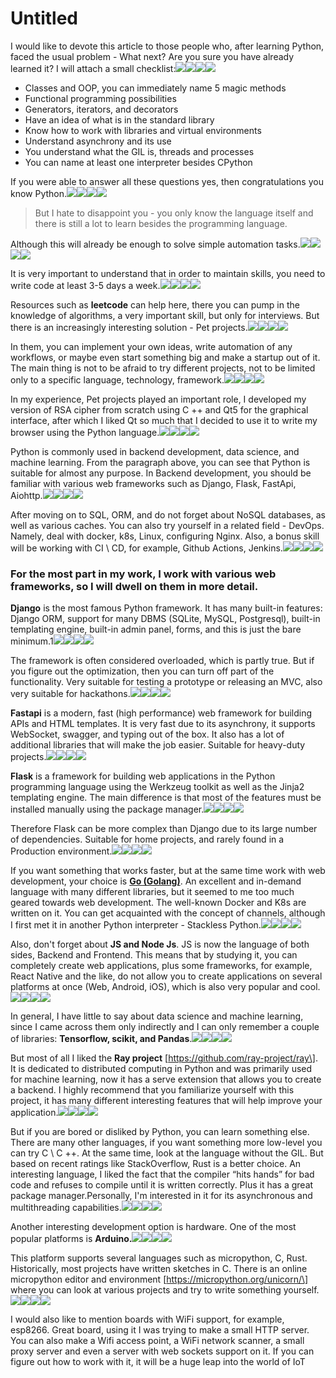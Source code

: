 # Untitled

I would like to devote this article to those people who, after learning Python, faced the usual problem - What next? Are you sure you have already learned it? I will attach a small checklist:![](https://hackernoon.com/emojis/heart.png)![](https://hackernoon.com/emojis/light.png)![](https://hackernoon.com/emojis/money.png)![](https://hackernoon.com/emojis/thumbs-down.png)

- Classes and OOP, you can immediately name 5 magic methods
- Functional programming possibilities
- Generators, iterators, and decorators
- Have an idea of what is in the standard library
- Know how to work with libraries and virtual environments
- Understand asynchrony and its use
- You understand what the GIL is, threads and processes
- You can name at least one interpreter besides CPython

If you were able to answer all these questions yes, then congratulations you know Python.![](https://hackernoon.com/emojis/heart.png)![](https://hackernoon.com/emojis/light.png)![](https://hackernoon.com/emojis/money.png)![](https://hackernoon.com/emojis/thumbs-down.png)

> But I hate to disappoint you - you only know the language itself and there is still a lot to learn besides the programming language.

Although this will already be enough to solve simple automation tasks.![](https://hackernoon.com/emojis/heart.png)![](https://hackernoon.com/emojis/light.png)![](https://hackernoon.com/emojis/money.png)![](https://hackernoon.com/emojis/thumbs-down.png)

It is very important to understand that in order to maintain skills, you need to write code at least 3-5 days a week.![](https://hackernoon.com/emojis/heart.png)![](https://hackernoon.com/emojis/light.png)![](https://hackernoon.com/emojis/money.png)![](https://hackernoon.com/emojis/thumbs-down.png)

Resources such as **leetcode** can help here, there you can pump in the knowledge of algorithms, a very important skill, but only for interviews. But there is an increasingly interesting solution - Pet projects.![](https://hackernoon.com/emojis/heart.png)![](https://hackernoon.com/emojis/light.png)![](https://hackernoon.com/emojis/money.png)![](https://hackernoon.com/emojis/thumbs-down.png)

In them, you can implement your own ideas, write automation of any workflows, or maybe even start something big and make a startup out of it. The main thing is not to be afraid to try different projects, not to be limited only to a specific language, technology, framework.![](https://hackernoon.com/emojis/heart.png)![](https://hackernoon.com/emojis/light.png)![](https://hackernoon.com/emojis/money.png)![](https://hackernoon.com/emojis/thumbs-down.png)

In my experience, Pet projects played an important role, I developed my version of RSA cipher from scratch using C ++ and Qt5 for the graphical interface, after which I liked Qt so much that I decided to use it to write my browser using the Python language.![](https://hackernoon.com/emojis/heart.png)![](https://hackernoon.com/emojis/light.png)![](https://hackernoon.com/emojis/money.png)![](https://hackernoon.com/emojis/thumbs-down.png)

Python is commonly used in backend development, data science, and machine learning. From the paragraph above, you can see that Python is suitable for almost any purpose. In Backend development, you should be familiar with various web frameworks such as Django, Flask, FastApi, Aiohttp.![](https://hackernoon.com/emojis/heart.png)![](https://hackernoon.com/emojis/light.png)![](https://hackernoon.com/emojis/money.png)![](https://hackernoon.com/emojis/thumbs-down.png)

After moving on to SQL, ORM, and do not forget about NoSQL databases, as well as various caches. You can also try yourself in a related field - DevOps. Namely, deal with docker, k8s, Linux, configuring Nginx. Also, a bonus skill will be working with CI \ CD, for example, Github Actions, Jenkins.![](https://hackernoon.com/emojis/heart.png)![](https://hackernoon.com/emojis/light.png)![](https://hackernoon.com/emojis/money.png)![](https://hackernoon.com/emojis/thumbs-down.png)

### For the most part in my work, I work with various web frameworks, so I will dwell on them in more detail.

**Django** is the most famous Python framework. It has many built-in features: Django ORM, support for many DBMS \(SQLite, MySQL, Postgresql\), built-in templating engine, built-in admin panel, forms, and this is just the bare minimum.1![](https://hackernoon.com/emojis/heart.png)![](https://hackernoon.com/emojis/light.png)![](https://hackernoon.com/emojis/money.png)![](https://hackernoon.com/emojis/thumbs-down.png)

The framework is often considered overloaded, which is partly true. But if you figure out the optimization, then you can turn off part of the functionality. Very suitable for testing a prototype or releasing an MVC, also very suitable for hackathons.![](https://hackernoon.com/emojis/heart.png)![](https://hackernoon.com/emojis/light.png)![](https://hackernoon.com/emojis/money.png)![](https://hackernoon.com/emojis/thumbs-down.png)

**Fastapi** is a modern, fast \(high performance\) web framework for building APIs and HTML templates. It is very fast due to its asynchrony, it supports WebSocket, swagger, and typing out of the box. It also has a lot of additional libraries that will make the job easier. Suitable for heavy-duty projects.![](https://hackernoon.com/emojis/heart.png)![](https://hackernoon.com/emojis/light.png)![](https://hackernoon.com/emojis/money.png)![](https://hackernoon.com/emojis/thumbs-down.png)

**Flask** is a framework for building web applications in the Python programming language using the Werkzeug toolkit as well as the Jinja2 templating engine. The main difference is that most of the features must be installed manually using the package manager.![](https://hackernoon.com/emojis/heart.png)![](https://hackernoon.com/emojis/light.png)![](https://hackernoon.com/emojis/money.png)![](https://hackernoon.com/emojis/thumbs-down.png)

Therefore Flask can be more complex than Django due to its large number of dependencies. Suitable for home projects, and rarely found in a Production environment.![](https://hackernoon.com/emojis/heart.png)![](https://hackernoon.com/emojis/light.png)![](https://hackernoon.com/emojis/money.png)![](https://hackernoon.com/emojis/thumbs-down.png)

If you want something that works faster, but at the same time work with web development, your choice is [**Go \(Golang\)**](https://hackernoon.com/tagged/golang?ref=hackernoon.com). An excellent and in-demand language with many different libraries, but it seemed to me too much geared towards web development. The well-known Docker and K8s are written on it. You can get acquainted with the concept of channels, although I first met it in another Python interpreter - Stackless Python.![](https://hackernoon.com/emojis/heart.png)![](https://hackernoon.com/emojis/light.png)![](https://hackernoon.com/emojis/money.png)![](https://hackernoon.com/emojis/thumbs-down.png)

Also, don't forget about **JS and Node Js**. JS is now the language of both sides, Backend and Frontend. This means that by studying it, you can completely create web applications, plus some frameworks, for example, React Native and the like, do not allow you to create applications on several platforms at once \(Web, Android, iOS\), which is also very popular and cool.![](https://hackernoon.com/emojis/heart.png)![](https://hackernoon.com/emojis/light.png)![](https://hackernoon.com/emojis/money.png)![](https://hackernoon.com/emojis/thumbs-down.png)

In general, I have little to say about data science and machine learning, since I came across them only indirectly and I can only remember a couple of libraries: **Tensorflow, scikit, and Pandas**.![](https://hackernoon.com/emojis/heart.png)![](https://hackernoon.com/emojis/light.png)![](https://hackernoon.com/emojis/money.png)![](https://hackernoon.com/emojis/thumbs-down.png)

But most of all I liked the **Ray project** \[https://github.com/ray-project/ray\]. It is dedicated to distributed computing in Python and was primarily used for machine learning, now it has a serve extension that allows you to create a backend. I highly recommend that you familiarize yourself with this project, it has many different interesting features that will help improve your application.![](https://hackernoon.com/emojis/heart.png)![](https://hackernoon.com/emojis/light.png)![](https://hackernoon.com/emojis/money.png)![](https://hackernoon.com/emojis/thumbs-down.png)

But if you are bored or disliked by Python, you can learn something else. There are many other languages, if you want something more low-level you can try C \ C ++. At the same time, look at the language without the GIL. But based on recent ratings like StackOverflow, Rust is a better choice. An interesting language, I liked the fact that the compiler “hits hands” for bad code and refuses to compile until it is written correctly. Plus it has a great package manager.Personally, I'm interested in it for its asynchronous and multithreading capabilities.![](https://hackernoon.com/emojis/heart.png)![](https://hackernoon.com/emojis/light.png)![](https://hackernoon.com/emojis/money.png)![](https://hackernoon.com/emojis/thumbs-down.png)

Another interesting development option is hardware. One of the most popular platforms is **Arduino.**![](https://hackernoon.com/emojis/heart.png)![](https://hackernoon.com/emojis/light.png)![](https://hackernoon.com/emojis/money.png)![](https://hackernoon.com/emojis/thumbs-down.png)

This platform supports several languages ​​such as micropython, C, Rust. Historically, most projects have written sketches in C. There is an online micropython editor and environment \[https://micropython.org/unicorn/\] where you can look at various projects and try to write something yourself.![](https://hackernoon.com/emojis/heart.png)![](https://hackernoon.com/emojis/light.png)![](https://hackernoon.com/emojis/money.png)![](https://hackernoon.com/emojis/thumbs-down.png)

I would also like to mention boards with WiFi support, for example, esp8266. Great board, using it I was trying to make a small HTTP server. You can also make a Wifi access point, a WiFi network scanner, a small proxy server and even a server with web sockets support on it. If you can figure out how to work with it, it will be a huge leap into the world of IoT
